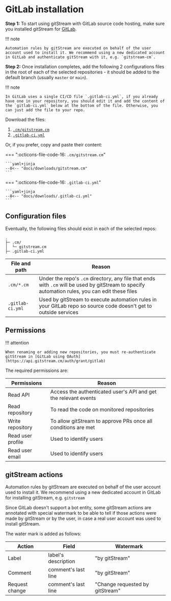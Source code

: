 # GitLab installation 

**Step 1:** To start using gitStream with GitLab source code hosting, make sure you installed gitStream for [GitLab](https://api.gitstream.cm/auth/grant/gitlab).

!!! note 

	Automation rules by gitStream are executed on behalf of the user account used to install it. We recommend using a new dedicated account in GitLab and authenticate gitStream with it, e.g. `gitstream-cm`.

**Step 2:** Once installation completes, add the following 2 configurations files in the root of each of the selected repositories - it should be added to the default branch (usually `master` or `main`).

!!! note 

	In GitLab uses a single CI/CD file `.gitlab-ci.yml`, if you already have one in your repository, you should edit it and add the content of the `gitlab-ci.yml` below at the bottom of the file. Otherwise, you can just add the file to your repo.  

Download the files:

1. [`.cm/gitstream.cm`](/downloads/gitstream.cm)
2. [`.gitlab-ci.yml`](/downloads/.gitlab-ci.yml)

Or, if you prefer, copy and paste their content:

=== ":octicons-file-code-16: `.cm/gitstream.cm`"

    ```yaml+jinja
    --8<-- "docs/downloads/gitstream.cm"
    ```
=== ":octicons-file-code-16: `.gitlab-ci.yml`"

    ```yaml+jinja   
    --8<-- "docs/downloads/.gitlab-ci.yml"
    ```

## Configuration files

Eventually, the following files should exist in each of the selected repos:

```
.
├─ .cm/
│  └─ gitstream.cm
├─ .gitlab-ci.yml
```

| File and path         | Reason |
|-----------------------|----------------------------------------|
| `.cm/*.cm`    | Under the repo's `.cm` directory, any file that ends with `.cm` will be used by gitStream to specify automation rules, you can edit these files |
| `.gitlab-ci.yml` | Used by gitStream to execute automation rules in your GitLab repo so source code doesn't get to outside services |

## Permissions

!!! attention 

	When renaming or adding new repositories, you must re-authenticate gitStream in [GitLab using OAuth](https://api.gitstream.cm/auth/grant/gitlab)

The required permissions are: 

| Permissions           | Reason |
|----------------------|-------------------------------------------------------|
| Read API | Access the authenticated user's API and get the relevant events |
| Read repository | To read the code on monitored repositories |
| Write repository | To allow gitStream to approve PRs once all conditions are met |
| Read user profile | Used to identify users |
| Read user email | Used to identify users |

## gitStream actions

Automation rules by gitStream are executed on behalf of the user account used to install it. We recommend using a new dedicated account in GitLab for installing gitStream, e.g. `gitstream`

Since GitLab doesn't support a bot entity, some gitStream actions are annotated with special watermark to be able to tell if those actions were made by gitStream or by the user, in case a real user account was used to install gitStream. 

The water mark is added as follows:

| Action  | Field   | Watermark |
| ------- | ------- | --------- |
| Label   | label's description | "by gitStream" |
| Comment | comment's last line | "by gitStream" |
| Request change | comment's last line | "Change requested by gitStream" |
